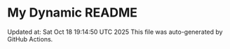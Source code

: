 # My Dynamic README
Updated at: Sat Oct 18 19:14:50 UTC 2025
This file was auto-generated by GitHub Actions.
